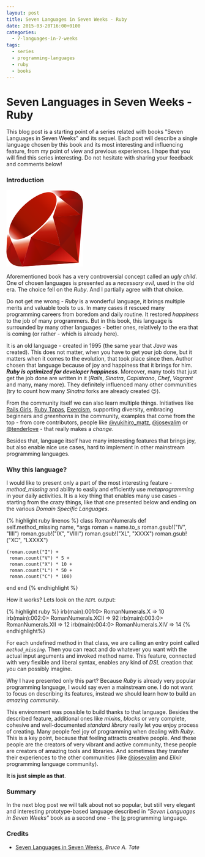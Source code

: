 ```yaml
---
layout: post
title: Seven Languages in Seven Weeks - Ruby
date: 2015-03-20T16:00+0100
categories:
  - 7-languages-in-7-weeks
tags:
  - series
  - programming-languages
  - ruby
  - books
---
```


# Seven Languages in Seven Weeks - Ruby

<quote class="disclaimer">This blog post is a starting point of a series related with books "Seven Languages in Seven Weeks" and its sequel. Each post will describe a single language chosen by this book and its most interesting and influencing feature, from my point of view and previous experiences. I hope that you will find this series interesting. Do not hesitate with sharing your feedback and comments below!</quote>

### Introduction

<img class="right ruby-logo" alt="Ruby Logo" src="/assets/RubyLogo.png" />

Aforementioned book has a very controversial concept called an *ugly child*. One of chosen languages is presented as a *necessary evil*, used in the old era. The choice fell on the *Ruby*. And I partially agree with that choice.

Do not get me wrong - *Ruby* is a wonderful language, it brings multiple merits and valuable tools to us. In many cases it rescued many programming careers from boredom and daily routine. It restored *happiness* to the job of many programmers. But in this book, this language is surrounded by many other languages - better ones, relatively to the era that is coming (or rather - which is already here).

It is an old language - created in 1995 (the same year that *Java* was created). This does not matter, when you have to get your job done, but it matters when it comes to the evolution, that took place since then. Author chosen that language because of joy and happiness that it brings for him. **<em>Ruby is optimized for developer happiness</em>**. Moreover, many tools that just get the job done are written in it (*Rails*, *Sinatra*, *Capistrano*, *Chef*, *Vagrant* and many, many more). They definitely influenced many other communities (try to count how many *Sinatra* forks are already created :wink:).

From the community itself we can also learn multiple things. Initiatives like [Rails Girls](http://railsgirls.com/), [Ruby Tapas](http://www.rubytapas.com/), [Exercism](http://exercism.io/), supporting diversity, embracing beginners and *greenhorns* in the community, examples that come from the top - from core contributors, people like [@yukihiro_matz](https://twitter.com/yukihiro_matz), [@josevalim](https://twitter.com/josevalim) or [@tenderlove](https://twitter.com/tenderlove) - that really makes a *change*.

Besides that, language itself have many interesting features that brings joy, but also enable nice use cases, hard to implement in other mainstream programming languages.

### Why this language?

I would like to present only a part of the most interesting feature - *method_missing* and ability to easily and efficiently use *metaprogramming* in your daily activities. It is a key thing that enables many use cases - starting from the crazy things, like that one presented below and ending on the various *Domain Specific Languages*.

{% highlight ruby linenos %}
class RomanNumerals
  def self.method_missing name, *args
    roman = name.to_s
    roman.gsub!("IV", "IIII")
    roman.gsub!("IX", "VIIII")
    roman.gsub!("XL", "XXXX")
    roman.gsub!("XC", "LXXXX")

    (roman.count("I") +
     roman.count("V") * 5 +
     roman.count("X") * 10 +
     roman.count("L") * 50 +
     roman.count("C") * 100)
  end
end
{% endhighlight %}

How it works? Lets look on the *`REPL`* output:

{% highlight ruby %}
irb(main):001:0> RomanNumerals.X
=> 10
irb(main):002:0> RomanNumerals.XCII
=> 92
irb(main):003:0> RomanNumerals.XII
=> 12
irb(main):004:0> RomanNumerals.XIV
=> 14
{% endhighlight%}

For each undefined method in that class, we are calling an entry point called *`method_missing`*. Then you can react and do whatever you want with the actual input arguments and invoked method name. This feature, connected with very flexible and liberal syntax, enables any kind of *DSL* creation that you can possibly imagine.

Why I have presented only this part? Because *Ruby* is already very popular programming language, I would say even a mainstream one. I do not want to focus on describing its features, instead we should learn how to build an *amazing community*.

This environment was possible to build thanks to that language. Besides the described feature, additional ones like *mixins*, *blocks* or very complete, cohesive and well-documented *standard library* really let you enjoy process of creating. Many people feel joy of programming when dealing with *Ruby*. This is a key point, because that feeling attracts creative people. And these people are the creators of very vibrant and active community, these people are creators of amazing tools and libraries. And sometimes they transfer their experiences to the other communities (like [@josevalim](https://twitter.com/josevalim) and *Elixir* programming language community).

**It is just simple as that**.

### Summary

In the next blog post we will talk about not so popular, but still very elegant and interesting prototype-based language described in *"Seven Languages in Seven Weeks"* book as a second one  - the [Io](http://iolanguage.org) programming language.

### Credits

- [Seven Languages in Seven Weeks](https://pragprog.com/book/btlang/seven-languages-in-seven-weeks), *Bruce A. Tate*
